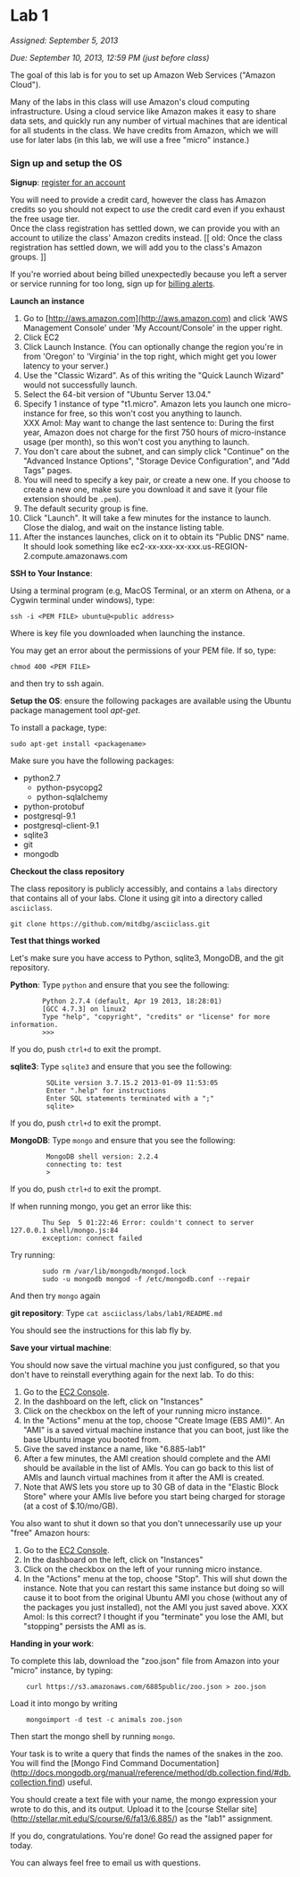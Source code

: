 # Lab 1

*Assigned: September 5, 2013*

*Due: September 10, 2013, 12:59 PM (just before class)*

The goal of this lab is for you to set up Amazon Web Services ("Amazon
Cloud").

Many of the labs in this class will use Amazon's cloud computing
infrastructure.  Using a cloud service like Amazon makes it easy to
share data sets, and quickly run any number of virtual machines that are
identical for all students in the class.  We have credits from Amazon,
which we will use for later labs (in this lab, we will use a free
"micro" instance.)

### Sign up and setup the OS

**Signup**: [register for an account](https://aws-portal.amazon.com/gp/aws/developer/registration/index.html)

You will need to provide a credit card, however the class has Amazon credits so
you should not expect to _use_ the credit card even if you exhaust the free usage tier.  
Once the class registration has settled down, we can provide you with an account to utilize the class' Amazon credits instead. 
[[ old: Once the class registration has settled down, we will add you to the class's Amazon groups. ]]

If you're worried about being billed unexpectedly because you left a server or service running for too long, sign up for [billing alerts](https://portal.aws.amazon.com/gp/aws/developer/account?ie=UTF8&action=billing-alerts&sc_icampaign=welcome_email_2&sc_icontent=billing_alerts_link&sc_iplace=welcome_email_2&sc_idetail=aws_resources).

**Launch an instance**

1. Go to [http://aws.amazon.com](http://aws.amazon.com) and click 'AWS Management Console' under 'My Account/Console' 
in the upper right.  
1. Click EC2
1. Click Launch Instance.  (You can optionally change the region you're in from 'Oregon' to 'Virginia' in the top right, which might get you lower latency to your server.)
1. Use the "Classic Wizard". As of this writing the "Quick Launch Wizard" would not successfully launch.
1. Select the 64-bit version of "Ubuntu Server 13.04."
1. Specify 1 instance of type "t1.micro". Amazon lets you launch one micro-instance for free, so this won't cost you anything to launch.  
XXX Amol: May want to change the last sentence to: During the first year, Amazon does not charge for the first 750 hours of micro-instance usage (per month), so this won't cost you anything to launch.
1. You don't care about the subnet, and can simply click "Continue" on the "Advanced Instance Options", "Storage Device Configuration", and "Add Tags" pages.
1. You will need to specify a key pair, or create a new one.  If you choose to create a new one, make sure you download it and save it (your file extension should be `.pem`).
1. The default security group is fine.
1. Click "Launch".  It will take a few minutes for the instance to launch.  Close the dialog, and wait on the instance listing table.
1. After the instances launches, click on it to obtain its "Public DNS" name.  It should look something like ec2-xx-xxx-xx-xxx.us-REGION-2.compute.amazonaws.com

**SSH to Your Instance**: 

Using a terminal program (e.g, MacOS Terminal, or an xterm on Athena, or a Cygwin terminal under windows), type:

    ssh -i <PEM FILE> ubuntu@<public address>

Where <PEM FILE> is key file you downloaded when launching the instance.

You may get an error about the permissions of your PEM file.  If so, type:

    chmod 400 <PEM FILE>

and then try to ssh again.

**Setup the OS**: ensure the following packages are available using the Ubuntu package management tool _apt-get_.  

To install a package, type:

    sudo apt-get install <packagename>

Make sure you have the following packages:

* python2.7
  * python-psycopg2
  * python-sqlalchemy
* python-protobuf
* postgresql-9.1
* postgresql-client-9.1
* sqlite3
* git
* mongodb



**Checkout the class repository**

The class repository is publicly accessibly, and contains a `labs`
directory that contains all of your labs.  Clone it using git into a
directory called `asciiclass`.

    git clone https://github.com/mitdbg/asciiclass.git

**Test that things worked**

Let's make sure you have access to Python, sqlite3, MongoDB, and the git repository.

**Python**: Type `python` and ensure that you see the following:

            Python 2.7.4 (default, Apr 19 2013, 18:28:01) 
            [GCC 4.7.3] on linux2
            Type "help", "copyright", "credits" or "license" for more information.
            >>> 

If you do, push `ctrl+d` to exit the prompt.

**sqlite3**: Type `sqlite3` and ensure that you see the following:

             SQLite version 3.7.15.2 2013-01-09 11:53:05
             Enter ".help" for instructions
             Enter SQL statements terminated with a ";"
             sqlite>

If you do, push `ctrl+d` to exit the prompt.

**MongoDB**: Type `mongo` and ensure that you see the following:

             MongoDB shell version: 2.2.4
             connecting to: test
             > 

If you do, push `ctrl+d` to exit the prompt.

If when  running mongo, you get an error like this:

            Thu Sep  5 01:22:46 Error: couldn't connect to server 127.0.0.1 shell/mongo.js:84
            exception: connect failed

Try running:

            sudo rm /var/lib/mongodb/mongod.lock
            sudo -u mongodb mongod -f /etc/mongodb.conf --repair

And then try `mongo` again

**git repository**: Type `cat asciiclass/labs/lab1/README.md`

You should see the instructions for this lab fly by.

**Save your virtual machine**: 

You should now save the virtual machine you just configured, so that you don't have to reinstall everything again for the next lab.   To do this:

1. Go to the [EC2 Console](https://console.aws.amazon.com/ec2/v2/home?region=us-west-2).
1. In the dashboard on the left, click on "Instances"
1. Click on the checkbox on the left of your running micro instance.
1. In the "Actions" menu at the top, choose "Create Image (EBS AMI)".  An "AMI" is a saved virtual machine instance that you can 
   boot, just like the base Ubuntu image you booted from.
1. Give the saved instance a name, like "6.885-lab1"
1. After a few minutes, the AMI creation should complete and the AMI should be available in the list of AMIs.  You can go back to this list of AMIs and launch virtual machines from it after the AMI is created.
1. Note that AWS lets you store up to 30 GB of data in the "Elastic Block Store" where your AMIs live before you start being charged for storage (at a cost of $.10/mo/GB).

You also want to shut it down so that you don't unnecessarily use up your "free" Amazon hours:

1. Go to the [EC2 Console](https://console.aws.amazon.com/ec2/v2/home?region=us-west-2).
1. In the dashboard on the left, click on "Instances"
1. Click on the checkbox on the left of your running micro instance.
1. In the "Actions" menu at the top, choose "Stop".  This will shut down the instance.  Note that you can restart this same
instance but doing so will cause it to boot from the original Ubuntu AMI you chose (without any of the packages you just installed), not the AMI you just saved above.
XXX Amol: Is this correct? I thought if you "terminate" you lose the AMI, but "stopping" persists the AMI as is.


**Handing in your work**:

To complete this lab, download the "zoo.json" file from Amazon into your "micro" instance, by typing:

        curl https://s3.amazonaws.com/6885public/zoo.json > zoo.json

Load it into mongo by writing

        mongoimport -d test -c animals zoo.json

Then start the mongo shell by running `mongo`.

Your task is to write a query that finds the names of the snakes in the zoo.  You will find the [Mongo Find Command Documentation] (http://docs.mongodb.org/manual/reference/method/db.collection.find/#db.collection.find) useful.

You should create a text file with your name, the mongo expression your wrote to do this, and its output.  Upload it to the [course Stellar site] (http://stellar.mit.edu/S/course/6/fa13/6.885/) as the "lab1" assignment.

If you do, congratulations.  You're done!  Go read the assigned paper for today.

You can always feel free to email us with questions.
